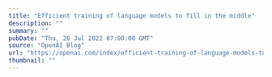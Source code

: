 ```yaml
---
title: "Efficient training of language models to fill in the middle"
description: ""
summary: ""
pubDate: "Thu, 28 Jul 2022 07:00:00 GMT"
source: "OpenAI Blog"
url: "https://openai.com/index/efficient-training-of-language-models-to-fill-in-the-middle"
thumbnail: ""
---
```


